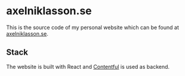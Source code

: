 # axelniklasson.se

This is the source code of my personal website which can be found at [axelniklasson.se](https://axelniklasson.se).

## Stack

The website is built with React and [Contentful](https://www.contentful.com/) is used as backend.

